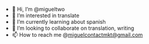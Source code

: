 - 👋 Hi, I’m @migueltwo
- 👀 I’m interested in translate
- 🌱 I’m currently learning about spanish 
- 💞️ I’m looking to collaborate on translation, writing 
- 📫 How to reach me @miguelcontactmkt@gmail.com

<!---
migueltwo/migueltwo is a ✨ special ✨ repository because its `README.md` (this file) appears on your GitHub profile.
You can click the Preview link to take a look at your changes.
--->
